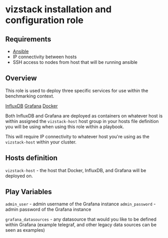# vizstack installation and configuration role

## Requirements

* [Ansible](http://docs.ansible.com/ansible/latest/intro.html)
* IP connectivity between hosts
* SSH access to nodes from host that will be running ansible

## Overview

This role is used to deploy three specific services for use within the benchmarking context.

[InfluxDB](https://github.com/influxdata/influxdb)
[Grafana](https://github.com/grafana/grafana)
[Docker](https://github.com/docker/docker.github.io)

Both InfluxDB and Grafana are deployed as containers on whatever host is within assigned the `vizstack-host`
host group in your hosts file definition you will be using when using this role within a playbook.

This will require IP connectivity to whatever host you're using as the `vizstack-host` within your cluster.

## Hosts definition

`vizstack-host` - the host that Docker, InfluxDB, and Grafana will be deployed on.

## Play Variables

`admin_user` - admin username of the Grafana instance
`admin_password` - admin password of the Grafana instance

`grafana_datasources` - any datasource that would you like to be defined within Grafana (example telegraf, and other
 legacy data sources can be seen as examples)
